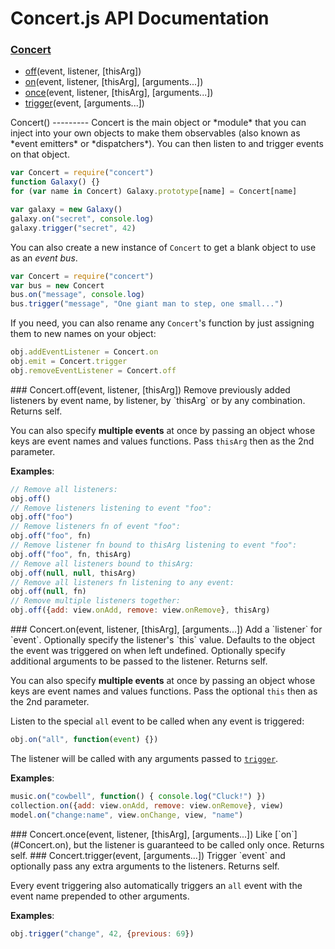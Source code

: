 Concert.js API Documentation
============================
### [Concert](#Concert)
- [off](#Concert.off)(event, listener, [thisArg])
- [on](#Concert.on)(event, listener, [thisArg], [arguments...])
- [once](#Concert.once)(event, listener, [thisArg], [arguments...])
- [trigger](#Concert.trigger)(event, [arguments...])


<a name="Concert" />
Concert()
---------
Concert is the main object or *module* that you can inject into your own
objects to make them observables (also known as *event emitters* or
*dispatchers*). You can then listen to and trigger events on that object.

```javascript
var Concert = require("concert")
function Galaxy() {}
for (var name in Concert) Galaxy.prototype[name] = Concert[name]

var galaxy = new Galaxy()
galaxy.on("secret", console.log)
galaxy.trigger("secret", 42)
```

You can also create a new instance of `Concert` to get a blank object to
use as an *event bus*.
```javascript
var Concert = require("concert")
var bus = new Concert
bus.on("message", console.log)
bus.trigger("message", "One giant man to step, one small...")
```

If you need, you can also rename any `Concert`'s function by just assigning
them to new names on your object:
```javascript
obj.addEventListener = Concert.on
obj.emit = Concert.trigger
obj.removeEventListener = Concert.off
```

<a name="Concert.off" />
### Concert.off(event, listener, [thisArg])
Remove previously added listeners by event name, by listener, by `thisArg`
or by any combination.  
Returns self.

You can also specify **multiple events** at once by passing an object whose
keys are event names and values functions.  Pass `thisArg` then as the 2nd
parameter.

**Examples**:
```javascript
// Remove all listeners:
obj.off()
// Remove listeners listening to event "foo":
obj.off("foo")
// Remove listeners fn of event "foo":
obj.off("foo", fn)
// Remove listener fn bound to thisArg listening to event "foo":
obj.off("foo", fn, thisArg)
// Remove all listeners bound to thisArg:
obj.off(null, null, thisArg)
// Remove all listeners fn listening to any event:
obj.off(null, fn)
// Remove multiple listeners together:
obj.off({add: view.onAdd, remove: view.onRemove}, thisArg)
```

<a name="Concert.on" />
### Concert.on(event, listener, [thisArg], [arguments...])
Add a `listener` for `event`.  
Optionally specify the listener's `this` value. Defaults to the object
the event was triggered on when left undefined.  
Optionally specify additional arguments to be passed to the listener.  
Returns self.

You can also specify **multiple events** at once by passing an object whose
keys are event names and values functions.  Pass the optional `this` then as
the 2nd parameter.

Listen to the special `all` event to be called when any event is triggered:
```javascript
obj.on("all", function(event) {})
```

The listener will be called with any arguments passed to
[`trigger`](#Concert.trigger).

**Examples**:
```javascript
music.on("cowbell", function() { console.log("Cluck!") })
collection.on({add: view.onAdd, remove: view.onRemove}, view)
model.on("change:name", view.onChange, view, "name")
```

<a name="Concert.once" />
### Concert.once(event, listener, [thisArg], [arguments...])
Like [`on`](#Concert.on), but the listener is guaranteed to be called only
once.  
Returns self.

<a name="Concert.trigger" />
### Concert.trigger(event, [arguments...])
Trigger `event` and optionally pass any extra arguments to the listeners.  
Returns self.

Every event triggering also automatically triggers an `all` event with the
event name prepended to other arguments.

**Examples**:
```javascript
obj.trigger("change", 42, {previous: 69})
```
